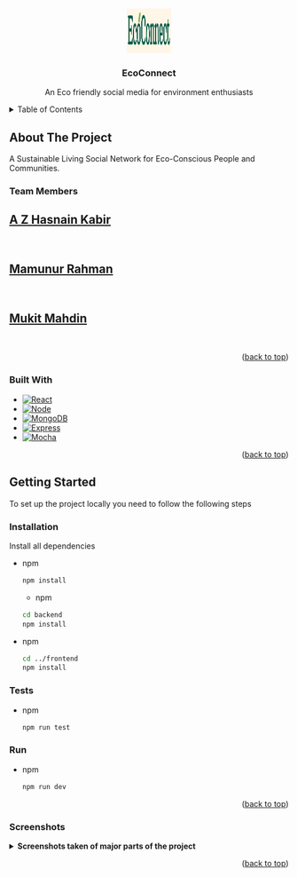<!-- Improved compatibility of back to top link: See: https://github.com/othneildrew/Best-README-Template/pull/73 -->

<a name="readme-top"></a>

<!--
*** Thanks for checking out the Best-README-Template. If you have a suggestion
*** that would make this better, please fork the repo and create a pull request
*** or simply open an issue with the tag "enhancement".
*** Don't forget to give the project a star!
*** Thanks again! Now go create something AMAZING! :D
-->

<!-- PROJECT SHIELDS -->
<!--
*** I'm using markdown "reference style" links for readability.
*** Reference links are enclosed in brackets [ ] instead of parentheses ( ).
*** See the bottom of this document for the declaration of the reference variables
*** for contributors-url, forks-url, etc. This is an optional, concise syntax you may use.
*** https://www.markdownguide.org/basic-syntax/#reference-style-links
-->
<!-- PROJECT LOGO -->
<br />
<div align="center">
    <img src="frontend/src/assets/logo.png" alt="Logo" width="80" height="80">

  <h3 align="center">EcoConnect</h3>

  <p align="center">
    An Eco friendly social media for environment enthusiasts
  </p>
</div>

<!-- TABLE OF CONTENTS -->
<details>
  <summary>Table of Contents</summary>
  <ol>
    <li>
      <a href="#about-the-project">About The Project</a>
      <ul>
        <li><a href="#built-with">Built With</a></li>
      </ul>
    </li>
    <li>
      <a href="#getting-started">Getting Started</a>
      <ul>
        <li><a href="#installation">Installation</a></li>
        <li><a href="#test">Run Tests</a></li>
        <li><a href="#run">Run</a></li>
      </ul>
    </li>
    <li><a href="#screenshots">Screenshots</a></li>
  </ol>
</details>

<!-- ABOUT THE PROJECT -->

## About The Project

A Sustainable Living Social Network for Eco-Conscious People and Communities.

### Team Members

<a href="https://github.com/HasnainKabir-repos/">
    <h2>A Z Hasnain Kabir</h2>
</a> <br>

<a href="https://github.com/mamunur03">
    <h2>Mamunur Rahman</h2>
</a> <br>

<a href="https://github.com/mahdin70">
    <h2>Mukit Mahdin</h2>
</a> <br>

<p align="right">(<a href="#readme-top">back to top</a>)</p>

### Built With

- [![React][React.js]][React-url]
- [![Node][Node.js]][Node-url]
- [![MongoDB][MongoDB]][MongoDB-url]
- [![Express][Express.js]][Express-url]
- [![Mocha][Mocha]][Mocha-url]

<p align="right">(<a href="#readme-top">back to top</a>)</p>

<!-- GETTING STARTED -->

## Getting Started

To set up the project locally you need to follow the following steps

### Installation

Install all dependencies

- npm

  ```sh
  npm install
  ```

  - npm

  ```sh
  cd backend
  npm install
  ```

- npm
  ```sh
  cd ../frontend
  npm install
  ```

### Tests

- npm
  ```sh
  npm run test
  ```

### Run

- npm
  ```sh
  npm run dev
  ```

<p align="right">(<a href="#readme-top">back to top</a>)</p>

### Screenshots

<details>
    <summary><strong>Screenshots taken of major parts of the project</strong></summary>
  <img src="./frontend/src/assets/img_git/Login.png" alt="Login"/>
<img src="./frontend/src/assets/img_git/home.png" alt="Home"/>
  <img src="./frontend/src/assets/img_git/profile.png" alt="Profile"/>
  <img src="./frontend/src/assets/img_git/post.png" alt="Post"/>
  <img src="./frontend/src/assets/img_git/communities.png" alt="Communities"/>
  <img src="./frontend/src/assets/img_git/events.png" alt="Events"/>
    <img src="./frontend/src/assets/img_git/myevents.png" alt="My Events"/>


</details>

<p align="right">(<a href="#readme-top">back to top</a>)</p>



<!-- MARKDOWN LINKS & IMAGES -->
<!-- https://www.markdownguide.org/basic-syntax/#reference-style-links -->

[React.js]: https://img.shields.io/badge/React-20232A?style=for-the-badge&logo=react&logoColor=61DAFB
[React-url]: https://reactjs.org/
[Node.js]: https://img.shields.io/badge/node.js-6DA55F?style=for-the-badge&logo=node.js&logoColor=white
[Node-url]: https://nodejs.org/
[Express.js]: https://img.shields.io/badge/express.js-%23404d59.svg?style=for-the-badge&logo=express&logoColor=%2361DAF
[Express-url]: https://expressjs.com/
[MongoDB]: https://img.shields.io/badge/MongoDB-%234ea94b.svg?style=for-the-badge&logo=mongodb&logoColor=white
[MongoDB-url]: https://mongodb.com/
[Mocha]: https://img.shields.io/badge/-mocha-%238D6748?style=for-the-badge&logo=mocha&logoColor=white
[Mocha-url]: https://mochajs.org/
